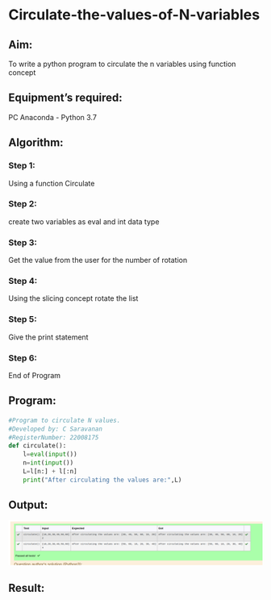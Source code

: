 # Circulate-the-values-of-N-variables
## Aim:
To write a python program to circulate the n variables using function concept
## Equipment’s required:
PC
Anaconda - Python 3.7
## Algorithm: 
### Step 1:
Using a function Circulate
 
### Step 2:
create two variables as eval and int data type

### Step 3: 
Get the value from the user for the number of rotation
### Step 4: 
Using the slicing concept rotate the list

### Step 5:
Give the print statement 
### Step 6:
End of Program 
## Program:
``` py
#Program to circulate N values.
#Developed by: C Saravanan
#RegisterNumber: 22008175
def circulate():
    l=eval(input())
    n=int(input())
    L=l[n:] + l[:n]
    print("After circulating the values are:",L)


```

## Output:
![Output](Circulate.jpg)

## Result:
